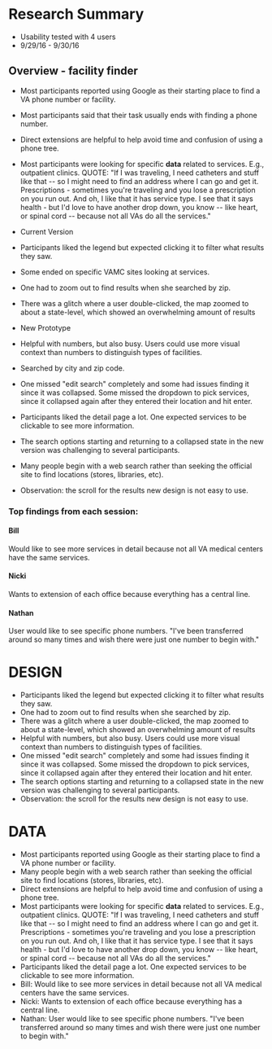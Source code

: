 # Research Summary

- Usability tested with 4 users 
- 9/29/16 - 9/30/16

## Overview - facility finder
- Most participants reported using Google as their starting place to find a VA phone number or facility.
 - Most participants said that their task usually ends with finding a phone number. 
 - Direct extensions are helpful to help avoid time and confusion of using a phone tree.
- Most participants were looking for specific **data** related to services. E.g., outpatient clinics. QUOTE: "If I was traveling, I need catheters and stuff like that -- so I might need to find an address where I can go and get it. Prescriptions - sometimes you're traveling and you lose a prescription on you run out. And oh, I like that it has service type. I see that it says health - but I'd love to have another drop down, you know -- like heart, or spinal cord -- because not all VAs do all the services."

- Current Version
 - Participants liked the legend but expected clicking it to filter what results they saw.
 - Some ended on specific VAMC sites looking at services.
 - One had to zoom out to find results when she searched by zip.
 - There was a glitch where a user double-clicked, the map zoomed to about a state-level, which showed an overwhelming amount of results

- New Prototype
 - Helpful with numbers, but also busy. Users could use more visual context than numbers to distinguish types of facilities.
 - Searched by city and zip code.
 - One missed "edit search" completely and some had issues finding it since it was collapsed. Some missed the dropdown to pick services, since it collapsed again after they entered their location and hit enter.
 - Participants liked the detail page a lot. One expected services to be clickable to see more information.
  
- The search options starting and returning to a collapsed state in the new version was challenging to several participants.
- Many people begin with a web search rather than seeking the official site to find locations (stores, libraries, etc).
- Observation: the scroll for the results new design is not easy to use.

### Top findings from each session:
#### Bill
Would like to see more services in detail because not all VA medical centers have the same services. 
#### Nicki
Wants to extension of each office because everything has a central line.
#### Nathan
User would like to see specific phone numbers. "I've been transferred around so many times and wish there were just one number to begin with."

# DESIGN
- Participants liked the legend but expected clicking it to filter what results they saw.
 - One had to zoom out to find results when she searched by zip.
 - There was a glitch where a user double-clicked, the map zoomed to about a state-level, which showed an overwhelming amount of results
  - Helpful with numbers, but also busy. Users could use more visual context than numbers to distinguish types of facilities.
 - One missed "edit search" completely and some had issues finding it since it was collapsed. Some missed the dropdown to pick services, since it collapsed again after they entered their location and hit enter.
- The search options starting and returning to a collapsed state in the new version was challenging to several participants.
- Observation: the scroll for the results new design is not easy to use.

# DATA
- Most participants reported using Google as their starting place to find a VA phone number or facility.
- Many people begin with a web search rather than seeking the official site to find locations (stores, libraries, etc).
- Direct extensions are helpful to help avoid time and confusion of using a phone tree.
- Most participants were looking for specific **data** related to services. E.g., outpatient clinics. QUOTE: "If I was traveling, I need catheters and stuff like that -- so I might need to find an address where I can go and get it. Prescriptions - sometimes you're traveling and you lose a prescription on you run out. And oh, I like that it has service type. I see that it says health - but I'd love to have another drop down, you know -- like heart, or spinal cord -- because not all VAs do all the services."
 - Participants liked the detail page a lot. One expected services to be clickable to see more information.
- Bill: Would like to see more services in detail because not all VA medical centers have the same services. 
- Nicki: Wants to extension of each office because everything has a central line.
- Nathan: User would like to see specific phone numbers. "I've been transferred around so many times and wish there were just one number to begin with."
